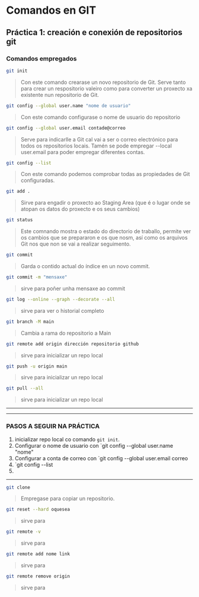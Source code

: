 # Comandos en GIT
## Práctica 1: creación e conexión de repositorios git

### Comandos empregados

```bash
git init
```
>Con este comando crearase un novo repositorio de Git. Serve tanto para crear un respositorio valeiro como para converter un proxecto xa existente nun repositorio de Git.

```bash
git config --global user.name "nome de usuario"
```
>Con este comando configurase o nome de usuario do repositorio

```bash
git config --global user.email contade@correo
```
>Serve para indicarlle a Git cal vai a ser o correo electrónico para todos os repositorios locais.
Tamén se pode empregar --local user.email para poder empregar diferentes contas.

```bash
git config --list
```
>Con este comando podemos comprobar todas as propiedades de Git configuradas.

```bash
git add .
```
>Sirve para engadir o proxecto ao Staging Area (que é o lugar onde se atopan os datos do proxecto e os seus cambios)

```bash
git status
```
>Este comnando mostra o estado do directorio de traballo, permite ver os cambios que se prepararon e os que nosm, así como os arquivos Git nos que non se vai a realizar seguimento. 

```bash
git commit
```
>Garda o contido actual do índice en un novo commit.

```bash
git commit -m "mensaxe"
```
>sirve para poñer unha mensaxe ao commit

```bash
git log --online --graph --decorate --all
```
>sirve para ver o historial completo

```bash
git branch -M main
```
>Cambia a rama do repositorio a Main

```bash
git remote add origin dirección repositorio github
```
>sirve para inicializar un repo local

```bash
git push -u origin main
```
>sirve para inicializar un repo local

```bash
git pull --all
```
>sirve para inicializar un repo local
-----------------------------------------------------------------------------------


-----------------------------------------------------------------------------
### PASOS A SEGUIR NA PRÁCTICA

1. inicializar repo local co comando `git init`.
2. Configurar o nome de usuario con `git config --global user.name "nome"
3. Configurar a conta de correo con `git config --global user.email correo
4. `git config --list
5. 


-------------------------------------------------------------------------
```bash
git clone
```
>Empregase para copiar un repositorio.


```bash
git reset --hard oquesea
```
>sirve para


```bash
git remote -v
```
>sirve para
```bash
git remote add nome link
```
>sirve para
```bash
git remote remove origin
```
>sirve para


